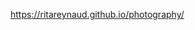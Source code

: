 
<a href="https://ritareynaud.github.io/photography/">https://ritareynaud.github.io/photography/</a>
